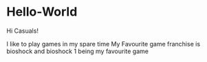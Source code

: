 # Hello-World

Hi Casuals!

I like to play games in my spare time
My Favourite game franchise is bioshock and bioshock 1 being my favourite game
